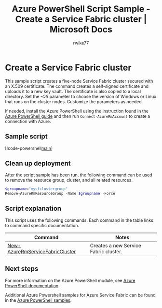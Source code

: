 ﻿---
title: Azure PowerShell Script Sample - Create a Service Fabric cluster | Microsoft Docs
description: Azure PowerShell Script Sample - Create a Service Fabric cluster.
services: service-fabric
documentationcenter: 
author: rwike77
manager: timlt
editor: 
tags: azure-service-management

ms.assetid: 0f9c8bc5-3789-4eb3-8deb-ae6e2200795a
ms.service: service-fabric
ms.workload: multiple
ms.devlang: na
ms.topic: sample
ms.date: 01/19/2018
ms.author: ryanwi
ms.custom: mvc
---

# Create a Service Fabric cluster

This sample script creates a five-node Service Fabric cluster secured with an X.509 certificate.  The command creates a self-signed certificate and uploads it to a new key vault. The certificate is also copied to a local directory.  Set the *-OS* parameter to choose the version of Windows or Linux that runs on the cluster nodes.  Customize the parameters as needed.

If needed, install the Azure PowerShell using the instruction found in the [Azure PowerShell guide](/powershell/azure/overview) and then run `Connect-AzureRmAccount` to create a connection with Azure. 

## Sample script

[!code-powershell[main](../../../powershell_scripts/service-fabric/create-secure-cluster/create-secure-cluster.ps1 "Create a Service Fabric cluster")]

## Clean up deployment 

After the script sample has been run, the following command can be used to remove the resource group, cluster, and all related resources.

```powershell
$groupname="mysfclustergroup"
Remove-AzureRmResourceGroup -Name $groupname -Force
```

## Script explanation

This script uses the following commands. Each command in the table links to command specific documentation.

| Command | Notes |
|---|---|
| [New-AzureRmServiceFabricCluster](/powershell/module/azurerm.servicefabric/New-AzureRmServiceFabricCluster) | Creates a new Service Fabric cluster. |

## Next steps

For more information on the Azure PowerShell module, see [Azure PowerShell documentation](/powershell/azure/overview).

Additional Azure Powershell samples for Azure Service Fabric can be found in the [Azure PowerShell samples](../service-fabric-powershell-samples.md).
